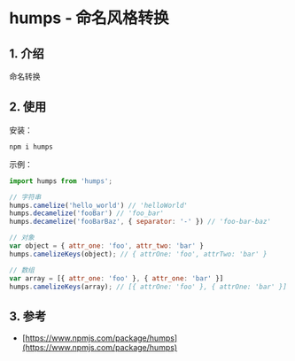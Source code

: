 <!--#region
@author 吴钦飞
@email wuqinfei@qq.com
@create date 2024-04-19 11:57:43
@modify date 2024-04-19 11:57:45
@desc [description]
#endregion-->

# humps - 命名风格转换

## 1. 介绍

命名转换

## 2. 使用

安装：

```shell
npm i humps
```

示例：

```js
import humps from 'humps';

// 字符串
humps.camelize('hello_world') // 'helloWorld'
humps.decamelize('fooBar') // 'foo_bar'
humps.decamelize('fooBarBaz', { separator: '-' }) // 'foo-bar-baz'

// 对象
var object = { attr_one: 'foo', attr_two: 'bar' }
humps.camelizeKeys(object); // { attrOne: 'foo', attrTwo: 'bar' }

// 数组
var array = [{ attr_one: 'foo' }, { attr_one: 'bar' }]
humps.camelizeKeys(array); // [{ attrOne: 'foo' }, { attrOne: 'bar' }]
```

## 3. 参考

* [https://www.npmjs.com/package/humps](https://www.npmjs.com/package/humps)